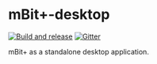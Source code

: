 # mBit+-desktop

[![Build and release](https://github.com/dilemu/scratch-desktop/actions/workflows/build-and-release.yml/badge.svg)](https://github.com/dilemu/scratch-desktop/actions/workflows/build-and-release.yml) [![Gitter](https://badges.gitter.im/dilemu/community.svg)](https://gitter.im/dilemu/community?utm_source=badge&utm_medium=badge&utm_campaign=pr-badge)

mBit+ as a standalone desktop application.

